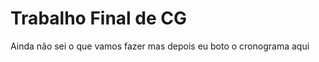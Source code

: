 Trabalho Final de CG
=========

Ainda não sei o que vamos fazer mas depois eu boto o cronograma aqui
